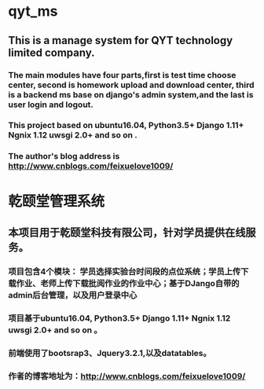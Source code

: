 # qyt_ms
## This is a manage system for QYT technology limited company.
### The main modules have four parts,first is test time choose center, second is homework upload and download center, third is a backend ms base on django's admin system,and the last is user login and logout.
### This project based on ubuntu16.04,  Python3.5+  Django 1.11+ Ngnix 1.12  uwsgi 2.0+   and so on .
### The author's blog address is http://www.cnblogs.com/feixuelove1009/

# 乾颐堂管理系统

## 本项目用于乾颐堂科技有限公司，针对学员提供在线服务。

### 项目包含4个模块： 学员选择实验台时间段的点位系统；学员上传下载作业、老师上传下载批阅作业的作业中心；基于DJango自带的admin后台管理，以及用户登录中心

### 项目基于ubuntu16.04,  Python3.5+  Django 1.11+ Ngnix 1.12  uwsgi 2.0+   and so on 。

### 前端使用了bootsrap3、Jquery3.2.1,以及datatables。

### 作者的博客地址为：http://www.cnblogs.com/feixuelove1009/



